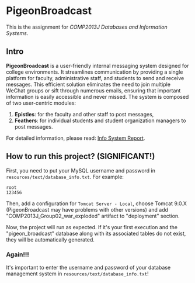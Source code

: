 # PigeonBroadcast

This is the assignment for *COMP2013J Databases and Information Systems*. 

## Intro

**PigeonBroadcast** is a user-friendly internal messaging system designed for college environments. It streamlines communication by providing a single platform for faculty, administrative staff, and students to send and receive messages. This efficient solution eliminates the need to join multiple WeChat groups or sift through numerous emails, ensuring that important information is easily accessible and never missed. The system is composed of two user-centric modules: 
1. **Epistles**: for the faculty and other staff to post messages,
2. **Feathers**: for individual students and student organization managers to post messages.

For detailed information, please read: [Info System Report](Info_System_Report.pdf).

## How to run this project? (SIGNIFICANT!)
First, you need to put your MySQL username and password in `resources/text/database_info.txt`.
For example: 

```text
root
123456
```

Then, add a configuration for `Tomcat Server - Local`, choose Tomcat 9.0.X (PigeonBroadcast may have problems with other versions) 
and add "COMP2013J_Group02_war_exploded" artifact to "deployment" section.

Now, the project will run as expected. If it's your first execution and the "pigeon_broadcast" database along with its associated tables do not exist, they will be automatically generated.

### Again!!!
It's important to enter the username and password of your database management system in `resources/text/database_info.txt`!
